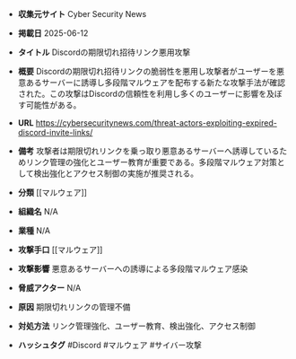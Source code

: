 - **収集元サイト**
Cyber Security News

- **掲載日**
2025-06-12

- **タイトル**
Discordの期限切れ招待リンク悪用攻撃

- **概要**
Discordの期限切れ招待リンクの脆弱性を悪用し攻撃者がユーザーを悪意あるサーバーに誘導し多段階マルウェアを配布する新たな攻撃手法が確認された。この攻撃はDiscordの信頼性を利用し多くのユーザーに影響を及ぼす可能性がある。

- **URL**
https://cybersecuritynews.com/threat-actors-exploiting-expired-discord-invite-links/

- **備考**
攻撃者は期限切れリンクを乗っ取り悪意あるサーバーへ誘導しているためリンク管理の強化とユーザー教育が重要である。多段階マルウェア対策として検出強化とアクセス制御の実施が推奨される。

- **分類**
[[マルウェア]]

- **組織名**
N/A

- **業種**
N/A

- **攻撃手口**
[[マルウェア]]

- **攻撃影響**
悪意あるサーバーへの誘導による多段階マルウェア感染

- **脅威アクター**
N/A

- **原因**
期限切れリンクの管理不備

- **対処方法**
リンク管理強化、ユーザー教育、検出強化、アクセス制御

- **ハッシュタグ**
#Discord #マルウェア #サイバー攻撃
